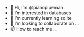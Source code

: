 - 👋 Hi, I’m @pianopipeman
- 👀 I’m interested in databases
- 🌱 I’m currently learning sqlite
- 💞️ I’m looking to collaborate on ...
- 📫 How to reach me ...

<!---
pianopipeman/pianopipeman is a ✨ special ✨ repository because its `README.md` (this file) appears on your GitHub profile.
You can click the Preview link to take a look at your changes.
--->
